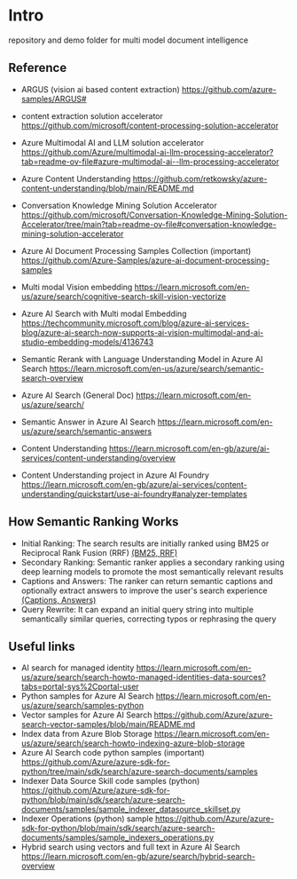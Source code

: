 # Intro

repository and demo folder for multi model document intelligence

## Reference
* ARGUS (vision ai based content extraction) https://github.com/azure-samples/ARGUS#
* content extraction solution accelerator https://github.com/microsoft/content-processing-solution-accelerator
* Azure Multimodal AI and LLM solution accelerator https://github.com/Azure/multimodal-ai-llm-processing-accelerator?tab=readme-ov-file#azure-multimodal-ai--llm-processing-accelerator
* Azure Content Understanding https://github.com/retkowsky/azure-content-understanding/blob/main/README.md
* Conversation Knowledge Mining Solution Accelerator https://github.com/microsoft/Conversation-Knowledge-Mining-Solution-Accelerator/tree/main?tab=readme-ov-file#conversation-knowledge-mining-solution-accelerator
* Azure AI Document Processing Samples Collection (important) https://github.com/Azure-Samples/azure-ai-document-processing-samples
* Multi modal Vision embedding https://learn.microsoft.com/en-us/azure/search/cognitive-search-skill-vision-vectorize

* Azure AI Search with Multi modal Embedding https://techcommunity.microsoft.com/blog/azure-ai-services-blog/azure-ai-search-now-supports-ai-vision-multimodal-and-ai-studio-embedding-models/4136743
* Semantic Rerank with Language Understanding Model in Azure AI Search https://learn.microsoft.com/en-us/azure/search/semantic-search-overview
* Azure AI Search (General Doc) https://learn.microsoft.com/en-us/azure/search/
* Semantic Answer in Azure AI Search https://learn.microsoft.com/en-us/azure/search/semantic-answers
* Content Understanding https://learn.microsoft.com/en-gb/azure/ai-services/content-understanding/overview
* Content Understanding project in Azure AI Foundry https://learn.microsoft.com/en-gb/azure/ai-services/content-understanding/quickstart/use-ai-foundry#analyzer-templates

## How Semantic Ranking Works

* Initial Ranking: The search results are initially ranked using BM25 or Reciprocal Rank Fusion (RRF) [(BM25, RRF)](./keywords_and_rankfusion.md)
* Secondary Ranking: Semantic ranker applies a secondary ranking using deep learning models to promote the most semantically relevant results
* Captions and Answers: The ranker can return semantic captions and optionally extract answers to improve the user's search experience [(Captions, Answers)](./caption_answer.md)
* Query Rewrite: It can expand an initial query string into multiple semantically similar queries, correcting typos or rephrasing the query 

## Useful links
* AI search for managed identity https://learn.microsoft.com/en-us/azure/search/search-howto-managed-identities-data-sources?tabs=portal-sys%2Cportal-user
* Python samples for Azure AI Search https://learn.microsoft.com/en-us/azure/search/samples-python
* Vector samples for Azure AI Search https://github.com/Azure/azure-search-vector-samples/blob/main/README.md
* Index data from Azure Blob Storage https://learn.microsoft.com/en-us/azure/search/search-howto-indexing-azure-blob-storage
* Azure AI Search code python samples (important) https://github.com/Azure/azure-sdk-for-python/tree/main/sdk/search/azure-search-documents/samples
* Indexer Data Source Skill code samples (python) https://github.com/Azure/azure-sdk-for-python/blob/main/sdk/search/azure-search-documents/samples/sample_indexer_datasource_skillset.py
* Indexer Operations (python) sample https://github.com/Azure/azure-sdk-for-python/blob/main/sdk/search/azure-search-documents/samples/sample_indexers_operations.py
* Hybrid search using vectors and full text in Azure AI Search https://learn.microsoft.com/en-gb/azure/search/hybrid-search-overview



